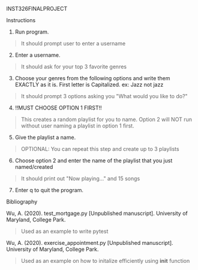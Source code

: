 INST326FINALPROJECT

Instructions

1. Run program.
>It should prompt user to enter a username
2. Enter a username.
>It should ask for your top 3 favorite genres
3. Choose your genres from the following options and write them EXACTLY as it is. First letter is Capitalized. ex: Jazz not jazz
>It should prompt 3 options asking you "What would you like to do?"
4. !!MUST CHOOSE OPTION 1 FIRST!!
>This creates a random playlist for you to name.
>Option 2 will NOT run without user naming a playlist in option 1 first.
5. Give the playlist a name.
>OPTIONAL: You can repeat this step and create up to 3 playlists
6. Choose option 2 and enter the name of the playlist that you just named/created
>It should print out "Now playing..." and 15 songs
7. Enter q to quit the program.

Bibliography

Wu, A. (2020). test_mortgage.py
  [Unpublished manuscript]. University of Maryland, College Park.
>Used as an example to write pytest

Wu, A. (2020). exercise_appointment.py
  [Unpublished manuscript]. University of Maryland, College Park.
>Used as an example on how to initalize efficiently using __init__ function


  

